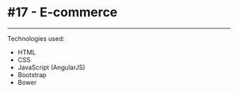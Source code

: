 # #17 - E-commerce
---
Technologies used:
- HTML
- CSS
- JavaScript (AngularJS)
- Bootstrap
- Bower
